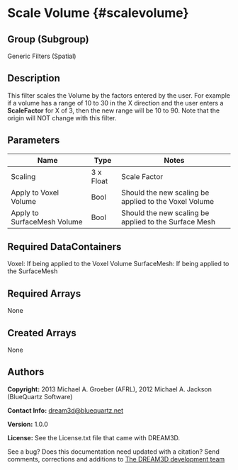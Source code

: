 Scale Volume {#scalevolume}
==============================

## Group (Subgroup) ##
Generic Filters (Spatial)

## Description ##
This filter scales the Volume by the factors entered by the user. For example if a volume has a range
of 10 to 30 in the X direction and the user enters a **ScaleFactor** for X of 3, then the new range will be 10 to 90. Note
that the origin will NOT change with this filter.

## Parameters ##

| Name    | Type      |  Notes |
|---------|-----------|--------|
| Scaling | 3 x Float | Scale Factor     |
| Apply to Voxel Volume | Bool | Should the new scaling be applied to the Voxel Volume |
| Apply to SurfaceMesh Volume | Bool | Should the new scaling be applied to the Surface Mesh |

## Required DataContainers ##

Voxel: If being applied to the Voxel Volume
SurfaceMesh: If being applied to the SurfaceMesh

## Required Arrays ##

None

## Created Arrays ##

None

## Authors ##

**Copyright:** 2013 Michael A. Groeber (AFRL), 2012 Michael A. Jackson (BlueQuartz Software)

**Contact Info:** dream3d@bluequartz.net

**Version:** 1.0.0

**License:**  See the License.txt file that came with DREAM3D.



See a bug? Does this documentation need updated with a citation? Send comments, corrections and additions to [The DREAM3D development team](mailto:dream3d@bluequartz.net?subject=Documentation%20Correction)

